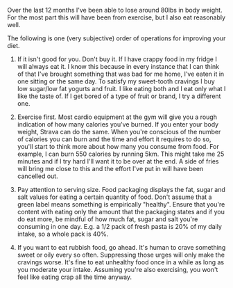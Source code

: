 Over the last 12 months I've been able to lose around 80lbs in body weight. For the most part this will have been from exercise, but I also eat reasonably well.

The following is one (very subjective) order of operations for improving your diet.

1. If it isn't good for you. Don't buy it.
If I have crappy food in my fridge I will always eat it. I know this because in every instance that I can think of that I've brought something that was bad for me home, I've eaten it in one sitting or the same day.
To satisfy my sweet-tooth cravings I buy low sugar/low fat yogurts and fruit. I like eating both and I eat only what I like the taste of. If I get bored of a type of fruit or brand, I try a different one.

2. Exercise first.
Most cardio equipment at the gym will give you a rough indication of how many calories you've burned. If you enter your body weight, Strava can do the same. When you're conscious of the number of calories you can burn and the time and effort it requires to do so, you'll start to think more about how many you consume from food.
For example, I can burn 550 calories by running 5km. This might take me 25 minutes and if I try hard I'll want it to be over at the end. A side of fries will bring me close to this and the effort I've put in will have been cancelled out.

3. Pay attention to serving size.
Food packaging displays the fat, sugar and salt values for eating a certain quantity of food. Don't assume that a green label means something is empirically "healthy". Ensure that you're content with eating only the amount that the packaging states and if you do eat more, be mindful of how much fat, sugar and salt you're consuming in one day. E.g. a 1/2 pack of fresh pasta is 20% of my daily intake, so a whole pack is 40%.

4. If you want to eat rubbish food, go ahead.
It's human to crave something sweet or oily every so often. Suppressing those urges will only make the cravings worse. It's fine to eat unhealthy food once in a while as long as you moderate your intake. Assuming you're also exercising, you won't feel like eating crap all the time anyway.
